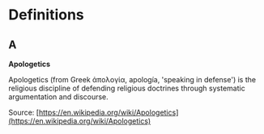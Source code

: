 # Definitions

## A

**Apologetics**

Apologetics (from Greek ἀπολογία, apología, 'speaking in defense') is the religious discipline of defending religious doctrines through systematic argumentation and discourse.

Source: [https://en.wikipedia.org/wiki/Apologetics](https://en.wikipedia.org/wiki/Apologetics)

